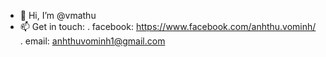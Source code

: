 - 👋 Hi, I’m @vmathu
- 📫 Get in touch:
  . facebook: https://www.facebook.com/anhthu.vominh/
  . email: anhthuvominh1@gmail.com

<!---
- 👀 I’m interested in ...
- 🌱 I’m currently learning ...
- 💞️ I’m looking to collaborate on ...
VMAThu/VMAThu is a ✨ special ✨ repository because its `README.md` (this file) appears on your GitHub profile.
You can click the Preview link to take a look at your changes.
--->
